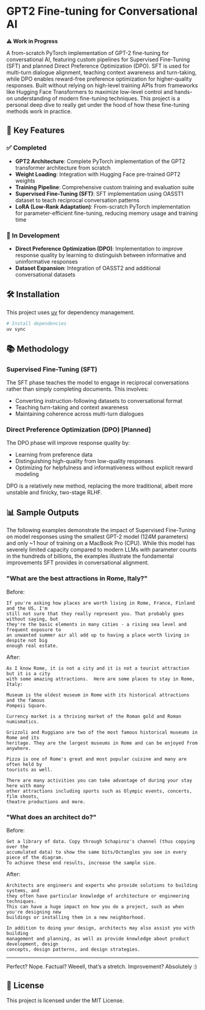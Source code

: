 # GPT2 Fine-tuning for Conversational AI

**⚠️ Work in Progress**

A from-scratch PyTorch implementation of GPT-2 fine-tuning for conversational AI, featuring custom pipelines for Supervised Fine-Tuning (SFT) and planned Direct Preference Optimization (DPO). SFT is used for multi-turn dialogue alignment, teaching context awareness and turn-taking, while DPO enables reward-free preference optimization for higher-quality responses. Built without relying on high-level training APIs from frameworks like Hugging Face Transformers to maximize low-level control and hands-on understanding of modern fine-tuning techniques. This project is a personal deep dive to really get under the hood of how these fine-tuning methods work in practice.

## 🚀 Key Features

### ✅ Completed

- **GPT2 Architecture**: Complete PyTorch implementation of the GPT2 transformer architecture from scratch
- **Weight Loading**: Integration with Hugging Face pre-trained GPT2 weights
- **Training Pipeline**: Comprehensive custom training and evaluation suite
- **Supervised Fine-Tuning (SFT)**: SFT implementation using OASST1 dataset to teach reciprocal conversation patterns
- **LoRA (Low-Rank Adaptation)**: From-scratch PyTorch implementation for parameter-efficient fine-tuning, reducing memory usage and training time

### 🚧 In Development

- **Direct Preference Optimization (DPO)**: Implementation to improve response quality by learning to distinguish between informative and uninformative responses
- **Dataset Expansion**: Integration of OASST2 and additional conversational datasets

## 🛠️ Installation

This project uses [uv](https://github.com/astral-sh/uv) for dependency management.

```bash
# Install dependencies
uv sync
```

## 📚 Methodology

### Supervised Fine-Tuning (SFT)

The SFT phase teaches the model to engage in reciprocal conversations rather than simply completing documents. This involves:

- Converting instruction-following datasets to conversational format
- Teaching turn-taking and context awareness
- Maintaining coherence across multi-turn dialogues

### Direct Preference Optimization (DPO) [Planned]

The DPO phase will improve response quality by:

- Learning from preference data
- Distinguishing high-quality from low-quality responses
- Optimizing for helpfulness and informativeness without explicit reward modeling

DPO is a relatively new method, replacing the more traditional, albeit more unstable and finicky, two-stage RLHF.

## 📊 Sample Outputs

The following examples demonstrate the impact of Supervised Fine-Tuning on model responses using the smallest GPT-2 model (124M parameters) and only ~1 hour of training on a MacBook Pro (CPU). While this model has severely limited capacity compared to modern LLMs with parameter counts in the hundreds of billions, the examples illustrate the fundamental improvements SFT provides in conversational alignment.

### "What are the best attractions in Rome, Italy?"

Before:
```
If you're asking how places are worth living in Rome, France, Finland and the US, I'm
still not sure that they really represent you. That probably goes without saying, but
they're the basic elements in many cities - a rising sea level and frequent exposure to
an unwanted summer air all add up to having a place worth living in despite not big
enough real estate.
```

After:
```
As I know Rome, it is not a city and it is not a tourist attraction but it is a city
with some amazing attractions.  Here are some places to stay in Rome, Italy:

Museum is the oldest museum in Rome with its historical attractions and the famous
Pompeii Square.

Currency market is a thriving market of the Roman gold and Roman numismatics.

Grizzoli and Ruggiano are two of the most famous historical museums in Rome and its
heritage. They are the largest museums in Rome and can be enjoyed from anywhere.

Pizza is one of Rome's great and most popular cuisine and many are often held by
tourists as well.

There are many activities you can take advantage of during your stay here with many
other attractions including sports such as Olympic events, concerts, film shoots,
theatre productions and more.
```

### "What does an architect do?"

Before:
```
Get a library of data. Copy through Schapiroz's channel (thus copying over the
accumulated data) to show the same bits/Octangles you see in every piece of the diagram.
To achieve these end results, increase the sample size.
```

After:
```
Architects are engineers and experts who provide solutions to building systems, and
they often have particular knowledge of architecture or engineering techniques.
This can have a huge impact on how you do a project, such as when you're designing new
buildings or installing them in a new neighborhood.

In addition to doing your design, architects may also assist you with building
management and planning, as well as provide knowledge about product development, design
concepts, design patterns, and design strategies.
```

----

Perfect? Nope. Factual? Weeell, that’s a stretch. Improvement? Absolutely :)

## 📝 License

This project is licensed under the MIT License.

